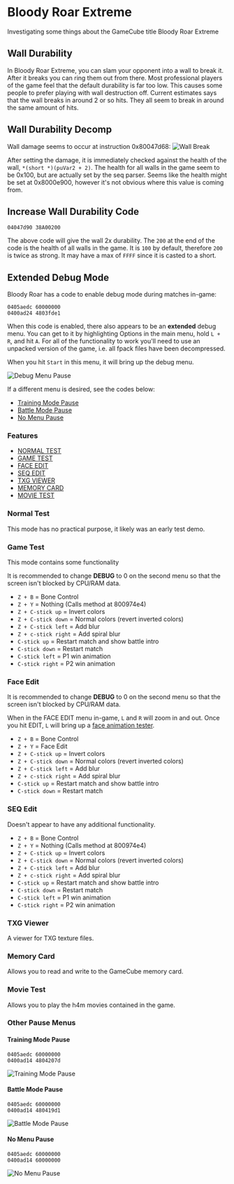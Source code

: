 # Bloody Roar Extreme

Investigating some things about the GameCube title Bloody Roar Extreme

## Wall Durability

In Bloody Roar Extreme, you can slam your opponent into a wall to break it. After it breaks you can ring them out from there. Most professional players of the game feel that the default durability is far too low. This causes some people to prefer playing with wall destruction off. Current estimates says that the wall breaks in around 2 or so hits. They all seem to break in around the same amount of hits.

## Wall Durability Decomp

Wall damage seems to occur at instruction 0x80047d68:
![Wall Break](/wall_break.PNG?raw=true "Wall Break")

After setting the damage, it is immediately checked against the health of the wall, `*(short *)(puVar2 + 2)`. The health for all walls in the game seem to be 0x100, but are actually set by the seq parser. Seems like the  health might be set at 0x8000e900, however it's not obvious where this value is coming from.

## Increase Wall Durability Code

```gecko
04047d90 38A00200
```

The above code will give the wall 2x durability. The `200` at the end of the code is the health of all walls in the game. It is `100` by default, therefore `200` is twice as strong. It may have a max of `FFFF` since it is casted to a short.

## Extended Debug Mode

Bloody Roar has a code to enable debug mode during matches in-game:

```gecko
0405aedc 60000000
0400ad24 4803fde1
```

When this code is enabled, there also appears to be an **extended** debug menu. You can get to it by highlighting Options in the main menu, hold `L + R`, and hit `A`. For all of the functionality to work you'll need to use an unpacked version of the game, i.e. all fpack files have been decompressed.

When you hit `Start` in this menu, it will bring up the debug menu.

![Debug Menu Pause](/debug_menu_pause.PNG?raw=true "Debug Menu Pause")

If a different menu is desired, see the codes below:

- [Training Mode Pause](#training-mode-pause)
- [Battle Mode Pause](#battle-mode-pause)
- [No Menu Pause](#no-menu-pause)

### Features

- [NORMAL TEST](#normal-test)
- [GAME TEST](#game-test)
- [FACE EDIT](#face-edit)
- [SEQ EDIT](#seq-edit)
- [TXG VIEWER](#txg-viewer)
- [MEMORY CARD](#txg-viewer)
- [MOVIE TEST](#movie-test)

### Normal Test

This mode has no practical purpose, it likely was an early test demo.

### Game Test

This mode contains some functionality

It is recommended to change **DEBUG** to 0 on the second menu so that the screen isn't blocked by CPU/RAM data.

- `Z + B` = Bone Control
- `Z + Y` = Nothing (Calls method at 800974e4)
- `Z + C-stick up` = Invert colors
- `Z + C-stick down` = Normal colors (revert inverted colors)
- `Z + C-stick left` = Add blur
- `Z + c-stick right` = Add spiral blur
- `C-stick up` = Restart match and show battle intro
- `C-stick down` = Restart match
- `C-stick left` = P1 win animation
- `C-stick right` = P2 win animation

### Face Edit

It is recommended to change **DEBUG** to 0 on the second menu so that the screen isn't blocked by CPU/RAM data.

When in the FACE EDIT menu in-game, `L` and `R` will zoom in and out. Once you hit EDIT, `L` will bring up a [face animation tester](https://imgur.com/a/GTtPXFZ).

- `Z + B` = Bone Control
- `Z + Y` = Face Edit
- `Z + C-stick up` = Invert colors
- `Z + C-stick down` = Normal colors (revert inverted colors)
- `Z + C-stick left` = Add blur
- `Z + c-stick right` = Add spiral blur
- `C-stick up` = Restart match and show battle intro
- `C-stick down` = Restart match

### SEQ Edit

Doesn't appear to have any additional functionality.

- `Z + B` = Bone Control
- `Z + Y` = Nothing (Calls method at 800974e4)
- `Z + C-stick up` = Invert colors
- `Z + C-stick down` = Normal colors (revert inverted colors)
- `Z + C-stick left` = Add blur
- `Z + c-stick right` = Add spiral blur
- `C-stick up` = Restart match and show battle intro
- `C-stick down` = Restart match
- `C-stick left` = P1 win animation
- `C-stick right` = P2 win animation

### TXG Viewer

A viewer for TXG texture files.

### Memory Card

Allows you to read and write to the GameCube memory card.

### Movie Test

Allows you to play the h4m movies contained in the game.

### Other Pause Menus

#### Training Mode Pause

```gecko
0405aedc 60000000
0400ad14 4804207d
```

![Training Mode Pause](/training_mode_pause.PNG?raw=true "Training Mode Pause")

#### Battle Mode Pause

```gecko
0405aedc 60000000
0400ad14 480419d1
```

![Battle Mode Pause](/battle_mode_pause.PNG?raw=true "Battle Mode Pause")

#### No Menu Pause

```gecko
0405aedc 60000000
0400ad14 60000000
```

![No Menu Pause](/no_menu_pause.PNG?raw=true "No Menu Pause")
